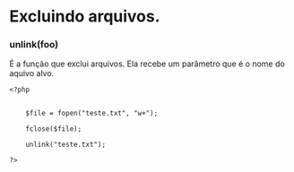# Excluindo arquivos.

### unlink(foo)
É a função que exclui arquivos. Ela recebe um parâmetro que é o nome do aquivo 
alvo.

```
<?php

   
    $file = fopen("teste.txt", "w+");
   
    fclose($file);

    unlink("teste.txt");
   
?>
```